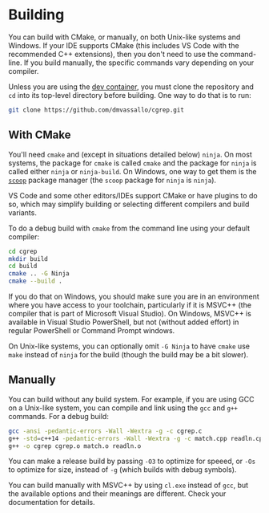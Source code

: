 <!-- SPDX-License-Identifier: 0BSD -->

# Building

You can build with CMake, or manually, on both Unix-like systems and Windows.
If your IDE supports CMake (this includes VS Code with the recommended C++
extensions), then you don't need to use the command-line. If you build
manually, the specific commands vary depending on your compiler.

Unless you are using the [dev
container](https://docs.github.com/en/codespaces/setting-up-your-project-for-codespaces/adding-a-dev-container-configuration/introduction-to-dev-containers),
you must clone the repository and `cd` into its top-level directory before
building. One way to do that is to run:

```sh
git clone https://github.com/dmvassallo/cgrep.git
```

## With CMake

You'll need `cmake` and (except in situations detailed below) `ninja`. On most
systems, the package for `cmake` is called `cmake` and the package for `ninja`
is called either `ninja` or `ninja-build`. On Windows, one way to get them is
the [`scoop`](https://scoop.sh/) package manager (the `scoop` package for
`ninja` is `ninja`).

VS Code and some other editors/IDEs support CMake or have plugins to do so,
which may simplify building or selecting different compilers and build
variants.

To do a debug build with `cmake` from the command line using your default
compiler:

```sh
cd cgrep
mkdir build
cd build
cmake .. -G Ninja
cmake --build .
```

If you do that on Windows, you should make sure you are in an environment where
you have access to your toolchain, particularly if it is MSVC++ (the compiler
that is part of Microsoft Visual Studio). On Windows, MSVC++ is available in
Visual Studio PowerShell, but not (without added effort) in regular PowerShell
or Command Prompt windows.

On Unix-like systems, you can optionally omit `-G Ninja` to have `cmake` use
`make` instead of `ninja` for the build (though the build may be a bit slower).

## Manually

You can build without any build system. For example, if you are using GCC on a
Unix-like system, you can compile and link using the `gcc` and `g++` commands.
For a debug build:

```sh
gcc -ansi -pedantic-errors -Wall -Wextra -g -c cgrep.c
g++ -std=c++14 -pedantic-errors -Wall -Wextra -g -c match.cpp readln.cpp
g++ -o cgrep cgrep.o match.o readln.o
```

You can make a release build by passing `-O3` to optimize for speeed, or `-Os`
to optimize for size, instead of `-g` (which builds with debug symbols).

You can build manually with MSVC++ by using `cl.exe` instead of `gcc`, but the
available options and their meanings are different. Check your documentation
for details.
